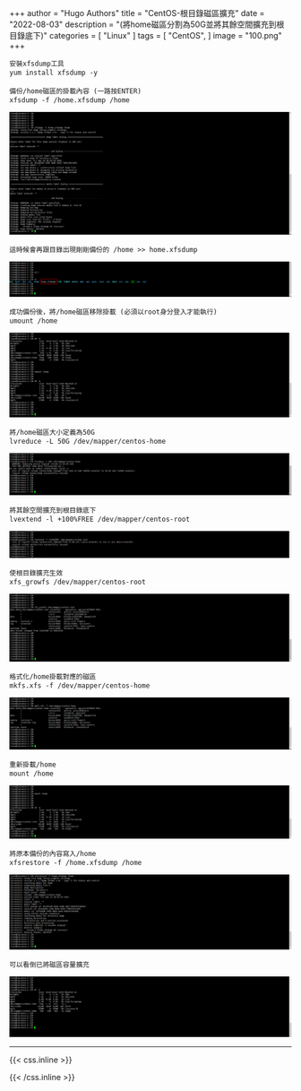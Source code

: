 +++
author = "Hugo Authors"
title = "CentOS-根目錄磁區擴充"
date = "2022-08-03"
description = "(將home磁區分割為50G並將其餘空間擴充到根目錄底下)"
categories = [
    "Linux"
]
tags = [
    "CentOS",
]
image = "100.png"
+++

    安裝xfsdump工具
    yum install xfsdump -y

    備份/home磁區的掛載內容 (一路按ENTER)
    xfsdump -f /home.xfsdump /home
   ![](0001.png)
   
    這時候會再跟目錄出現剛剛備份的 /home >> home.xfsdump
   ![](0002.png)
   
    成功備份後，將/home磁區移除掛載 (必須以root身分登入才能執行)
    umount /home
   ![](0003.png)

    將/home磁區大小定義為50G
    lvreduce -L 50G /dev/mapper/centos-home
   ![](0004.png)

    將其餘空間擴充到根目錄底下
    lvextend -l +100%FREE /dev/mapper/centos-root
   ![](0005.png)

    使根目錄擴充生效
    xfs_growfs /dev/mapper/centos-root
   ![](0006.png)

    格式化/home掛載對應的磁區
    mkfs.xfs -f /dev/mapper/centos-home
   ![](0007.png)

    重新掛載/home
    mount /home
   ![](0008.png)

    將原本備份的內容寫入/home
    xfsrestore -f /home.xfsdump /home
   ![](0009.png)
   
    可以看倒已將磁區容量擴充
   ![](00010.png)


***

{{< css.inline >}}
<style>
.emojify {
	font-family: Apple Color Emoji, Segoe UI Emoji, NotoColorEmoji, Segoe UI Symbol, Android Emoji, EmojiSymbols;
	font-size: 2rem;
	vertical-align: middle;
}
@media screen and (max-width:650px) {
  .nowrap {
    display: block;
    margin: 25px 0;
  }
}
</style>
{{< /css.inline >}}

